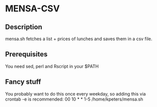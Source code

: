 # MENSA-CSV

## Description
mensa.sh fetches a list + prices of lunches and saves them in a csv file.

## Prerequisites
You need sed, perl and Rscript in your $PATH

## Fancy stuff
You probably want to do this once every weekday, so adding this via crontab -e is recommended:
00      10      *       *       1-5     /home/kpeters/mensa.sh

